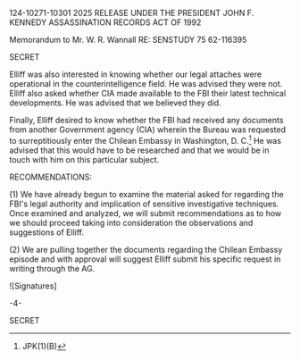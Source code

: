 124-10271-10301 2025 RELEASE UNDER THE PRESIDENT JOHN F. KENNEDY ASSASSINATION RECORDS ACT OF 1992

Memorandum to Mr. W. R. Wannall
RE: SENSTUDY 75
62-116395

SECRET

Elliff was also interested in knowing whether our legal attaches were operational in the counterintelligence field. He was advised they were not. Elliff also asked whether CIA made available to the FBI their latest technical developments. He was advised that we believed they did.

Finally, Elliff desired to know whether the FBI had received any documents from another Government agency (CIA) wherein the Bureau was requested to surreptitiously enter the Chilean Embassy in Washington, D. C.[^1] He was advised that this would have to be researched and that we would be in touch with him on this particular subject.

RECOMMENDATIONS:

(1) We have already begun to examine the material asked for regarding the FBI's legal authority and implication of sensitive investigative techniques. Once examined and analyzed, we will submit recommendations as to how we should proceed taking into consideration the observations and suggestions of Elliff.

(2) We are pulling together the documents regarding the Chilean Embassy episode and with approval will suggest Elliff submit his specific request in writing through the AG.

![Signatures]

-4-

SECRET

[^1]: JPK(1)(B)
